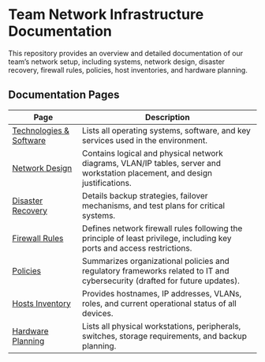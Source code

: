 # Team Network Infrastructure Documentation

This repository provides an overview and detailed documentation of our team’s network setup, including systems, network design, disaster recovery, firewall rules, policies, host inventories, and hardware planning.

## Documentation Pages


| Page | Description |
|------|-------------|
| [Technologies & Software](docs/Technologies-and-Software.md) | Lists all operating systems, software, and key services used in the environment. |
| [Network Design](docs/Network-Design.md) | Contains logical and physical network diagrams, VLAN/IP tables, server and workstation placement, and design justifications. |
| [Disaster Recovery](docs/Disaster-Recovery.md) | Details backup strategies, failover mechanisms, and test plans for critical systems. |
| [Firewall Rules](docs/Firewall-Rules.md) | Defines network firewall rules following the principle of least privilege, including key ports and access restrictions. |
| [Policies](docs/Policies.md) | Summarizes organizational policies and regulatory frameworks related to IT and cybersecurity (drafted for future updates). |
| [Hosts Inventory](docs/Hosts-Inventory.md) | Provides hostnames, IP addresses, VLANs, roles, and current operational status of all devices. |
| [Hardware Planning](docs/Hardware-Planning.md) | Lists all physical workstations, peripherals, switches, storage requirements, and backup planning. |
